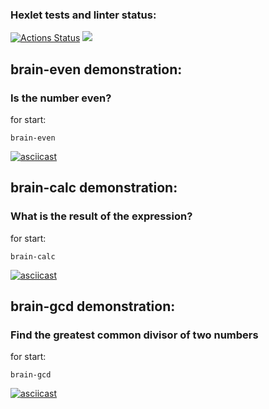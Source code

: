 ### Hexlet tests and linter status:
[![Actions Status](https://github.com/VanHadsoN/frontend-project-44/workflows/hexlet-check/badge.svg)](https://github.com/VanHadsoN/frontend-project-44/actions)
<a href="https://codeclimate.com/github/VanHadsoN/frontend-project-44/maintainability"><img src="https://api.codeclimate.com/v1/badges/7c5d8b8e71bc4359a1ae/maintainability" /></a>
## brain-even demonstration:
### Is the number even?
for start:
```
brain-even
```
[![asciicast](https://asciinema.org/a/4kKdhOoeQsF2f7dJ6qLOr0H72.svg)](https://asciinema.org/a/4kKdhOoeQsF2f7dJ6qLOr0H72)
## brain-calc demonstration:
### What is the result of the expression?
for start:
```
brain-calc
```
[![asciicast](https://asciinema.org/a/eKHu7X0r6aFlhtVUvuM6qep57.svg)](https://asciinema.org/a/eKHu7X0r6aFlhtVUvuM6qep57)
## brain-gcd demonstration:
### Find the greatest common divisor of two numbers
for start:
```
brain-gcd
```
[![asciicast](https://asciinema.org/a/5hlRGTshfG3t92j6g84J8R2sB.svg)](https://asciinema.org/a/5hlRGTshfG3t92j6g84J8R2sB)
